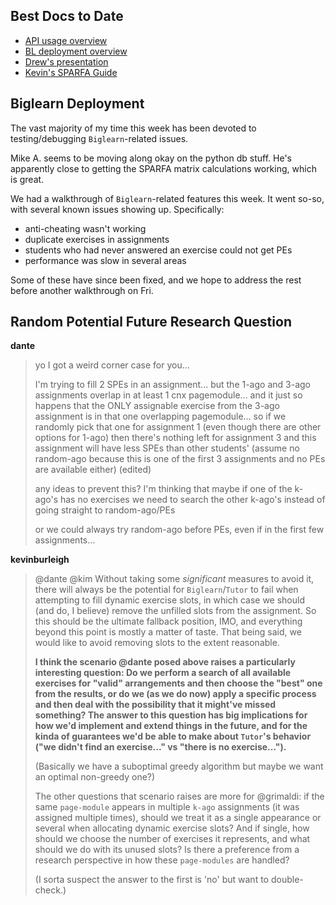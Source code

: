 ## Best Docs to Date
- [API usage overview](https://github.com/openstax/napkin-notes/blob/master/kevin/160921_biglearnApis/api_usage.md)
- [BL deployment overview](https://github.com/openstax/napkin-notes/blob/master/kevin/BiglearnArchitectureDeployment.pdf)
- [Drew's presentation](https://docs.google.com/presentation/d/1qoPqBLD4XqOsIfcM6aJH7IaDQRsxxuA6QBLy4GIZy7w/edit#slide=id.p)
- [Kevin's SPARFA Guide](https://github.com/openstax/sparfa-sandbox/blob/klb_sgd/klb_sparfa_guide/sparfa_guide.pdf)

## Biglearn Deployment

The vast majority of my time this week
has been devoted to testing/debugging `Biglearn`-related issues.

Mike A. seems to be moving along okay
on the python db stuff.
He's apparently close to getting
the SPARFA matrix calculations working,
which is great.

We had a walkthrough
of `Biglearn`-related features
this week.
It went so-so,
with several known issues showing up.
Specifically:
* anti-cheating wasn't working
* duplicate exercises in assignments
* students who had never answered an exercise could not get PEs
* performance was slow in several areas

Some of these have since been fixed,
and we hope to address the rest
before another walkthrough on Fri.

## Random Potential Future Research Question

**dante**

> yo I got a weird corner case for you...
>
> I'm trying to fill 2 SPEs in an assignment... but the 1-ago and 3-ago assignments overlap in at least 1 cnx pagemodule... and it just so happens that the ONLY assignable exercise from the 3-ago assignment is in that one overlapping pagemodule... so if we randomly pick that one for assignment 1 (even though there are other options for 1-ago) then there's nothing left for assignment 3 and this assignment will have less SPEs than other students' (assume no random-ago because this is one of the first 3 assignments and no PEs are available either) (edited)
>
> any ideas to prevent this? I'm thinking that maybe if one of the k-ago's has no exercises we need to search the other k-ago's instead of going straight to random-ago/PEs
>
> or we could always try random-ago before PEs, even if in the first few assignments...

**kevinburleigh**

> @dante @kim Without taking some _significant_ measures to avoid it, there will always be the potential for `Biglearn`/`Tutor` to fail when attempting to fill dynamic exercise slots, in which case we should (and do, I believe) remove the unfilled slots from the assignment.  So this should be the ultimate fallback position, IMO, and everything beyond this point is mostly a matter of taste.  That being said, we would like to avoid removing slots to the extent reasonable.
>
> **I think the scenario @dante posed above raises a particularly interesting question: Do we perform a search of all available exercises for "valid" arrangements and then choose the "best" one from the results, or do we (as we do now) apply a specific process and then deal with the possibility that it might've missed something?  The answer to this question has big implications for how we'd implement and extend things in the future, and for the kinda of guarantees we'd be able to make about `Tutor`'s behavior ("we didn't find an exercise..." vs "there is no exercise...").**
>
> (Basically we have a suboptimal greedy algorithm but maybe we want an optimal non-greedy one?)
>
> The other questions that scenario raises are more for @grimaldi: if the same `page-module` appears in multiple `k-ago` assignments (it was assigned multiple times), should we treat it as a single appearance or several when allocating dynamic exercise slots?  And if single, how should we choose the number of exercises it represents, and what should we do with its unused slots?  Is there a preference from a research perspective in how these `page-modules` are handled?
>
> (I sorta suspect the answer to the first is 'no' but want to double-check.)

